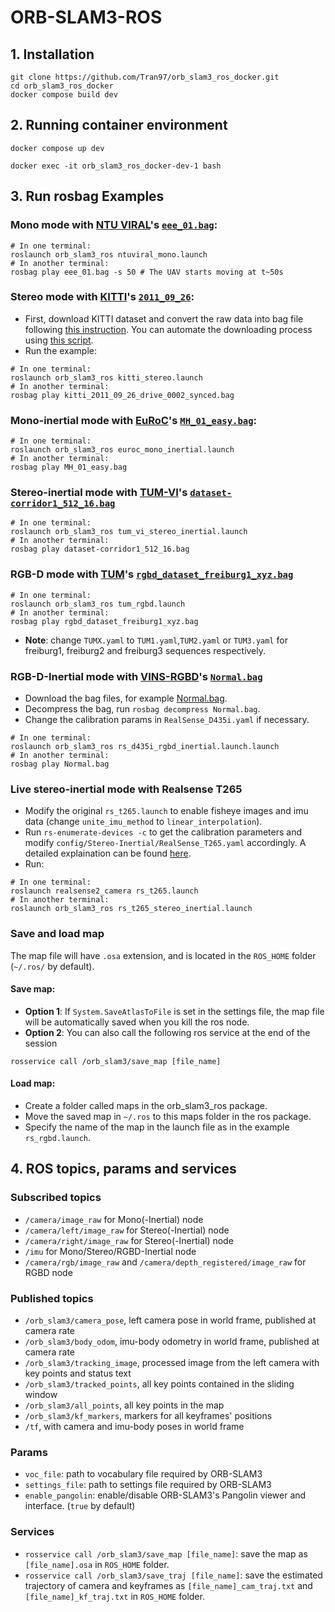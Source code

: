 # ORB-SLAM3-ROS

## 1. Installation
```
git clone https://github.com/Tran97/orb_slam3_ros_docker.git
cd orb_slam3_ros_docker
docker compose build dev
```

## 2. Running container environment
```
docker compose up dev
```
```
docker exec -it orb_slam3_ros_docker-dev-1 bash
```

## 3. Run rosbag Examples

### Mono mode with [NTU VIRAL](https://ntu-aris.github.io/ntu_viral_dataset/)'s [`eee_01.bag`](https://researchdata.ntu.edu.sg/api/access/datafile/68133):

```
# In one terminal:
roslaunch orb_slam3_ros ntuviral_mono.launch
# In another terminal:
rosbag play eee_01.bag -s 50 # The UAV starts moving at t~50s
```
### Stereo mode with [KITTI](https://www.cvlibs.net/datasets/kitti/index.php)'s [`2011_09_26`](https://www.cvlibs.net/datasets/kitti/raw_data.php):
- First, download KITTI dataset and convert the raw data into bag file following [this instruction](https://stevenliu216.github.io/2018/08/05/working-with-kitti-ros/). You can automate the downloading process using [this script](https://github.com/Deepak3994/Kitti-Dataset).
- Run the example:
```
# In one terminal:
roslaunch orb_slam3_ros kitti_stereo.launch
# In another terminal:
rosbag play kitti_2011_09_26_drive_0002_synced.bag
```

### Mono-inertial mode with [EuRoC](https://projects.asl.ethz.ch/datasets/doku.php?id=kmavvisualinertialdatasets)'s [`MH_01_easy.bag`]( http://robotics.ethz.ch/~asl-datasets/ijrr_euroc_mav_dataset/machine_hall/MH_01_easy/MH_01_easy.bag):
```
# In one terminal:
roslaunch orb_slam3_ros euroc_mono_inertial.launch
# In another terminal:
rosbag play MH_01_easy.bag
```
### Stereo-inertial mode with [TUM-VI](https://vision.in.tum.de/data/datasets/visual-inertial-dataset)'s [`dataset-corridor1_512_16.bag`](https://vision.in.tum.de/tumvi/calibrated/512_16/dataset-corridor1_512_16.bag)
```
# In one terminal:
roslaunch orb_slam3_ros tum_vi_stereo_inertial.launch
# In another terminal:
rosbag play dataset-corridor1_512_16.bag
```
### RGB-D mode with [TUM](http://vision.in.tum.de/data/datasets/rgbd-dataset/download)'s [`rgbd_dataset_freiburg1_xyz.bag`](https://vision.in.tum.de/rgbd/dataset/freiburg1/rgbd_dataset_freiburg1_xyz.bag)
```
# In one terminal:
roslaunch orb_slam3_ros tum_rgbd.launch
# In another terminal:
rosbag play rgbd_dataset_freiburg1_xyz.bag
```
- **Note**: change `TUMX.yaml` to `TUM1.yaml`,`TUM2.yaml` or `TUM3.yaml` for freiburg1, freiburg2 and freiburg3 sequences respectively.

### RGB-D-Inertial mode with [VINS-RGBD](https://github.com/STAR-Center/VINS-RGBD)'s [`Normal.bag`](https://vision.in.tum.de/rgbd/dataset/freiburg1/rgbd_dataset_freiburg1_xyz.bag)
- Download the bag files, for example [Normal.bag](https://star-center.shanghaitech.edu.cn/seafile/d/0ea45d1878914077ade5/).
- Decompress the bag, run `rosbag decompress Normal.bag`.
- Change the calibration params in `RealSense_D435i.yaml` if necessary.
```
# In one terminal:
roslaunch orb_slam3_ros rs_d435i_rgbd_inertial.launch.launch
# In another terminal:
rosbag play Normal.bag
```

### Live stereo-inertial mode with Realsense T265
- Modify the original `rs_t265.launch` to enable fisheye images and imu data (change `unite_imu_method` to `linear_interpolation`).
- Run `rs-enumerate-devices -c` to get the calibration parameters and modify `config/Stereo-Inertial/RealSense_T265.yaml` accordingly. A detailed explaination can be found [here](https://github.com/shanpenghui/ORB_SLAM3_Fixed#73-set-camera-intrinsic--extrinsic-parameters).
- Run:
```
# In one terminal:
roslaunch realsense2_camera rs_t265.launch
# In another terminal:
roslaunch orb_slam3_ros rs_t265_stereo_inertial.launch
```

### Save and load map 

The map file will have `.osa` extension, and is located in the `ROS_HOME` folder (`~/.ros/` by default).
#### Save map:
- **Option 1**: If `System.SaveAtlasToFile` is set in the settings file, the map file will be automatically saved when you kill the ros node.
- **Option 2**: You can also call the following ros service at the end of the session
```
rosservice call /orb_slam3/save_map [file_name]
```
#### Load map:
- Create a folder called maps in the orb_slam3_ros package.
- Move the saved map in `~/.ros` to this maps folder in the ros package.
- Specify the name of the map in the launch file as in the example `rs_rgbd.launch`.


## 4. ROS topics, params and services
### Subscribed topics
- `/camera/image_raw` for Mono(-Inertial) node
- `/camera/left/image_raw` for Stereo(-Inertial) node
- `/camera/right/image_raw` for Stereo(-Inertial) node
- `/imu` for Mono/Stereo/RGBD-Inertial node
- `/camera/rgb/image_raw` and `/camera/depth_registered/image_raw` for RGBD node
### Published topics
- `/orb_slam3/camera_pose`, left camera pose in world frame, published at camera rate
- `/orb_slam3/body_odom`, imu-body odometry in world frame, published at camera rate
- `/orb_slam3/tracking_image`, processed image from the left camera with key points and status text
- `/orb_slam3/tracked_points`, all key points contained in the sliding window
- `/orb_slam3/all_points`, all key points in the map
- `/orb_slam3/kf_markers`, markers for all keyframes' positions
- `/tf`, with camera and imu-body poses in world frame
### Params
- `voc_file`: path to vocabulary file required by ORB-SLAM3
- `settings_file`: path to settings file required by ORB-SLAM3
- `enable_pangolin`: enable/disable ORB-SLAM3's Pangolin viewer and interface. (`true` by default)

### Services
- `rosservice call /orb_slam3/save_map [file_name]`: save the map as `[file_name].osa` in `ROS_HOME` folder.
- `rosservice call /orb_slam3/save_traj [file_name]`: save the estimated trajectory of camera and keyframes as `[file_name]_cam_traj.txt` and  `[file_name]_kf_traj.txt` in `ROS_HOME` folder.
